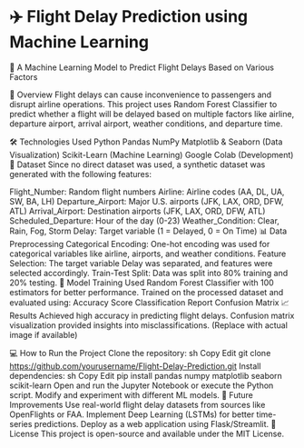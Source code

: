 # ✈️ Flight Delay Prediction using Machine Learning

📌 A Machine Learning Model to Predict Flight Delays Based on Various Factors

📜 Overview
Flight delays can cause inconvenience to passengers and disrupt airline operations. This project uses Random Forest Classifier to predict whether a flight will be delayed based on multiple factors like airline, departure airport, arrival airport, weather conditions, and departure time.

🛠️ Technologies Used
Python
Pandas
NumPy
Matplotlib & Seaborn (Data Visualization)
Scikit-Learn (Machine Learning)
Google Colab (Development)
📂 Dataset
Since no direct dataset was used, a synthetic dataset was generated with the following features:

Flight_Number: Random flight numbers
Airline: Airline codes (AA, DL, UA, SW, BA, LH)
Departure_Airport: Major U.S. airports (JFK, LAX, ORD, DFW, ATL)
Arrival_Airport: Destination airports (JFK, LAX, ORD, DFW, ATL)
Scheduled_Departure: Hour of the day (0-23)
Weather_Condition: Clear, Rain, Fog, Storm
Delay: Target variable (1 = Delayed, 0 = On Time)
📊 Data Preprocessing
Categorical Encoding: One-hot encoding was used for categorical variables like airline, airports, and weather conditions.
Feature Selection: The target variable Delay was separated, and features were selected accordingly.
Train-Test Split: Data was split into 80% training and 20% testing.
🚀 Model Training
Used Random Forest Classifier with 100 estimators for better performance.
Trained on the processed dataset and evaluated using:
Accuracy Score
Classification Report
Confusion Matrix
📈 Results
Achieved high accuracy in predicting flight delays.
Confusion matrix visualization provided insights into misclassifications.
(Replace with actual image if available)

💻 How to Run the Project
Clone the repository:
sh
Copy
Edit
git clone https://github.com/yourusername/Flight-Delay-Prediction.git
Install dependencies:
sh
Copy
Edit
pip install pandas numpy matplotlib seaborn scikit-learn
Open and run the Jupyter Notebook or execute the Python script.
Modify and experiment with different ML models.
📌 Future Improvements
Use real-world flight delay datasets from sources like OpenFlights or FAA.
Implement Deep Learning (LSTMs) for better time-series predictions.
Deploy as a web application using Flask/Streamlit.
📜 License
This project is open-source and available under the MIT License.
